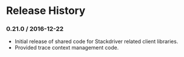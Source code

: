 # Release History

### 0.21.0 / 2016-12-22

* Initial release of shared code for Stackdriver related client libraries.
* Provided trace context management code.
